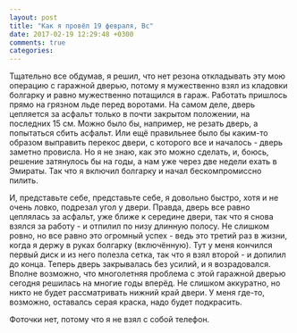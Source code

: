 ```yaml
---
layout: post
title: "Как я провёл 19 февраля, Вс"
date: 2017-02-19 12:29:48 +0300
comments: true
categories: 
---
```



Тщательно все обдумав, я решил, что нет резона откладывать эту мою операцию с гаражной дверью, потому я мужественно взял из кладовки болгарку и равно мужественно потащился в гараж. Работать пришлось прямо на грязном льде перед воротами. На самом деле, дверь цепляется за асфальт только в почти закрытом положении, на последних 15 см. Можно было бы, например, не резать дверь, а попытаться сбить асфальт. Или ещё правильнее было бы каким-то образом выправить перекос двери, с которого все и началось - дверь заметно провисла. Но я не знаю, как это можно сделать, и, боюсь, решение затянулось бы на годы, а нам уже через две недели ехать в Эмираты. Так что я включил болгарку и начал бескомпромиссно пилить.

И, представьте себе, представьте себе, я довольно быстро, хотя и не очень ловко, подрезал угол у двери. Правда, дверь все равно цеплялась за асфальт, уже ближе к середине двери, так что я снова взялся за работу - и отпилил по низу длинную полосу. Не слишком ровно, но все равно это огромный успех - ведь это третий раз в жизни, когда я держу в руках болгарку (включённую). Тут у меня кончился первый диск и из него полезла сетка, так что я взял второй - и допилил до конца. Теперь дверь закрывалась без усилий, и я возрадовался. Вполне возможно, что многолетняя проблема с этой гаражной дверью сегодня решилась на многие годы вперёд. Не слишком аккуратно, но никто не будет рассматривать нижний край двери. У меня где-то, возможно, оставалсь серая краска, надо будет подкрасить.

Фоточки нет, потому что я не взял с собой телефон.